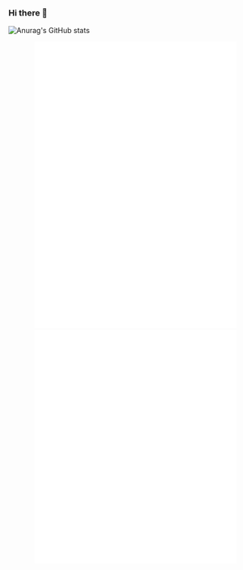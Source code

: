 ### Hi there 👋

![Anurag's GitHub stats](https://github-readme-stats.vercel.app/api?username=yuchenii&show_icons=true&theme=vue-dark&count_private=true)


<center class="half">
    <img alt="🌱" width="400px" src="https://github.com/yuchenii/yuchenii/blob/main/github-metrics.svg">
    <img alt="🌱" width="400px" src="https://github.com/yuchenii/yuchenii/blob/main/github-metrics-additional.svg">
</center>


<!-- ![Metrics](https://github.com/yuchenii/yuchenii/blob/main/github-metrics.svg)
![Metrics-aditional](https://github.com/yuchenii/yuchenii/blob/main/github-metrics-additional.svg) -->


<!--
[![Anurag's GitHub stats](https://github-readme-stats.vercel.app/api?username=yuchenii&show_icons=true&theme=tokyonight&count_private=true)](https://github.com/anuraghazra/github-readme-stats)
[![Top Langs](https://github-readme-stats.vercel.app/api/top-langs/?username=yuchenii&theme=tokyonight&layout=compact)](https://github.com/anuraghazra/github-readme-stats)
-->

<!--
**yuchenii/yuchenii** is a ✨ _special_ ✨ repository because its `README.md` (this file) appears on your GitHub profile.
Here are some ideas to get you started:
- 🔭 I’m currently working on ...
- 🌱 I’m currently learning ...
- 👯 I’m looking to collaborate on ...
- 🤔 I’m looking for help with ...
- 💬 Ask me about ...
- 📫 How to reach me: ...
- 😄 Pronouns: ...
- ⚡ Fun fact: ...
-->
